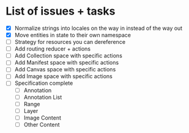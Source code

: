 # List of issues + tasks

* [x] Normalize strings into locales on the way in instead of the way out
* [x] Move entities in state to their own namespace
* [ ] Strategy for resources you can dereference
* [ ] Add routing reducer + actions
* [ ] Add Collection space with specific actions
* [ ] Add Manifest space with specific actions
* [ ] Add Canvas space with specific actions
* [ ] Add Image space with specific actions
* [ ] Specification complete
  * [ ] Annotation
  * [ ] Annotation List
  * [ ] Range
  * [ ] Layer
  * [ ] Image Content
  * [ ] Other Content
